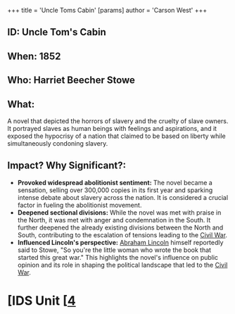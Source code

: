 +++
 title = 'Uncle Toms Cabin'
[params]
	author = 'Carson West'
+++
## ID: Uncle Tom's Cabin
## When: 1852
## Who: Harriet Beecher Stowe
## What:
A novel that depicted the horrors of slavery and the cruelty of slave owners. It portrayed slaves as human beings with feelings and aspirations, and it exposed the hypocrisy of a nation that claimed to be based on liberty while simultaneously condoning slavery.
## Impact? Why Significant?:
- **Provoked widespread abolitionist sentiment:** The novel became a sensation, selling over 300,000 copies in its first year and sparking intense debate about slavery across the nation. It is considered a crucial factor in fueling the abolitionist movement.
- **Deepened sectional divisions:** While the novel was met with praise in the North, it was met with anger and condemnation in the South. It further deepened the already existing divisions between the North and South, contributing to the escalation of tensions leading to the [Civil War](./../civil-war/).
- **Influenced Lincoln's perspective:** [Abraham Lincoln](./../abraham-lincoln/) himself reportedly said to Stowe, "So you're the little woman who wrote the book that started this great war." This highlights the novel's influence on public opinion and its role in shaping the political landscape that led to the [Civil War](./../civil-war/). 

# [IDS Unit [[4](./../ids-unit-[[4/)